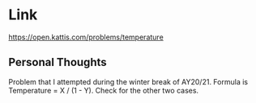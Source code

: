 # Link

https://open.kattis.com/problems/temperature

## Personal Thoughts

Problem that I attempted during the winter break of AY20/21. Formula is Temperature = X / (1 - Y). Check for the other two cases.


